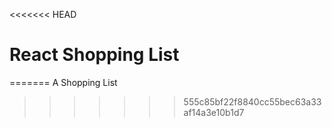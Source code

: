 <<<<<<< HEAD
# React Shopping List
=======
A Shopping List
>>>>>>> 555c85bf22f8840cc55bec63a33af14a3e10b1d7
